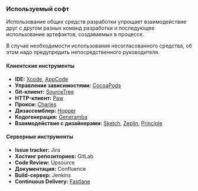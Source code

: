 ### Используемый софт

Использование общих средств разработки упрощает взаимодействие друг с другом разных команд разработки и последующее использование артефактов, создаваемых в процессе.

В случае необходимости использования несогласованного средства, об этом надо предупредить непосредственного руководителя.

#### Клиентские инструменты

- **IDE:** [Xcode](https://developer.apple.com/xcode/download/), [AppCode](https://www.jetbrains.com/objc/)
- **Управление зависимостями:** [CocoaPods](https://cocoapods.org/)
- **Git-клиент:** [SourceTree](https://www.sourcetreeapp.com/)
- **HTTP-клиент:** [Paw](https://luckymarmot.com/paw)
- **Прокси:** [Charles](https://www.charlesproxy.com/)
- **Дизассемблер:** [Hopper](http://www.hopperapp.com/)
- **Кодогенерация:** [Generamba](https://github.com/rambler-ios/Generamba)
- **Взаимодействие с дизайнерами:** [Sketch](http://www.sketchapp.com/), [Zeplin](https://zeplin.io/), [Principle](http://principleformac.com/)

#### Серверные инструменты

- **Issue tracker:** Jira
- **Хостинг репозиториев:** GitLab
- **Code Review:** Upsource
- **Документация:** Confluence
- **Build-сервер:** Jenkins
- **Continuous Delivery:** [Fastlane](https://github.com/fastlane/fastlane)
